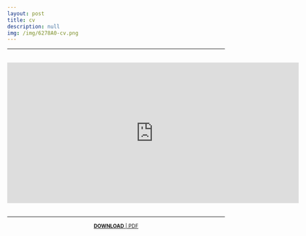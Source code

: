 ```yaml
---
layout: post
title: cv
description: null
img: /img/6278A0-cv.png
---
```


***
<br>
<center><embed src="https://drive.google.com/viewerng/viewer?embedded=true&url=http://jared-desjardins.github.io/files/desjardins-cv-2021.pdf" width="675" height="325"></center>
<br>

***
<sub></sub>
<center><sup><a href="http://jared-desjardins.github.io/files/desjardins-cv-2021.pdf"><b>DOWNLOAD</b> | PDF</a></sup></center>
